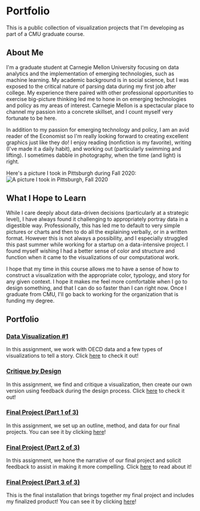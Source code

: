 # Portfolio
 This is a public collection of visualization projects that I'm developing as part of a CMU graduate course.
 
 
## About Me
I'm a graduate student at Carnegie Mellon University focusing on data analytics and the implementation of emerging technologies, such as machine learning. My academic background is in social science, but I was exposed to the critical nature of parsing data during my first job after college. My experience there paired with other professional opportunities to exercise big-picture thinking led me to hone in on emerging technologies and policy as my areas of interest. Carnegie Mellon is a spectacular place to channel my passion into a concrete skillset, and I count myself very fortunate to be here.

In addition to my passion for emerging technology and policy, I am an avid reader of the Economist so I'm really looking forward to creating excellent graphics just like they do! I enjoy reading (nonfiction is my favorite), writing (I've made it a daily habit), and working out (particularly swimming and lifting). I sometimes dabble in photography, when the time (and light) is right.

Here's a picture I took in Pittsburgh during Fall 2020:
![A picture I took in Pittsburgh, Fall 2020](IMG_1423.jpeg)
<!-- <img src="https://github.com/krmaffey/Portfolio/blob/main/IMG_1423.jpeg" width=500 align=center>
The above HTML method wouldn't load the picture for me.
Intro was added as part of setting up my online portfolio on Sep 7 -->


## What I Hope to Learn
While I care deeply about data-driven decisions (particularly at a strategic level), I have always found it challenging to appropriately portray data in a digestible way. Professionally, this has led me to default to very simple pictures or charts and then to do all the explaining verbally, or in a written format. However this is not always a possibility, and I especially struggled this past summer while working for a startup on a data-intensive project. I found myself wishing I had a better sense of color and structure and function when it came to the visualizations of our computational work.

I hope that my time in this course allows me to have a sense of how to construct a visualization with the appropriate color, typology, and story for any given context. I hope it makes me feel more comfortable when I go to design something, and that I can do so faster than I can right now. Once I graduate from CMU, I'll go back to working for the organization that is funding my degree.


## Portfolio

### [Data Visualization #1](/dataviz_govdebt.md)
In this assignment, we work with OECD data and a few types of visualizations to tell a story. Click [here](/dataviz_govdebt.md) to check it out!

### [Critique by Design](/critique_by_design.md)
In this assignment, we find and critique a visualization, then create our own version using feedback during the design process. Click [here](/critique_by_design.md) to check it out!

### [Final Project (Part 1 of 3)](/final_proj_p1.md)
In this assignment, we set up an outline, method, and data for our final projects. You can see it by clicking [here](/final_proj_p1.md)!

### [Final Project (Part 2 of 3)](/final_proj_p2.md)
In this assignment, we hone the narrative of our final project and solicit feedback to assist in making it more compelling. Click [here](/final_proj_p2.md) to read about it!

### [Final Project (Part 3 of 3)](/final_proj_p3.md)
This is the final installation that brings together my final project and includes my finalized product! You can see it by clicking [here](/final_proj_p3.md)!

<!-- On Sep 7 I laid out the headers for assignments in this section. -->
